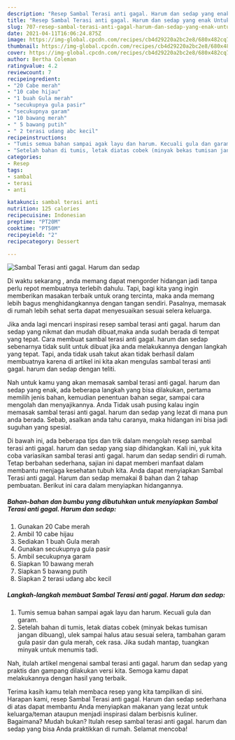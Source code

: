 ```yaml
---
description: "Resep Sambal Terasi anti gagal. Harum dan sedap yang enak Untuk Jualan"
title: "Resep Sambal Terasi anti gagal. Harum dan sedap yang enak Untuk Jualan"
slug: 707-resep-sambal-terasi-anti-gagal-harum-dan-sedap-yang-enak-untuk-jualan
date: 2021-04-11T16:06:24.875Z
image: https://img-global.cpcdn.com/recipes/cb4d29220a2bc2e8/680x482cq70/sambal-terasi-anti-gagal-harum-dan-sedap-foto-resep-utama.jpg
thumbnail: https://img-global.cpcdn.com/recipes/cb4d29220a2bc2e8/680x482cq70/sambal-terasi-anti-gagal-harum-dan-sedap-foto-resep-utama.jpg
cover: https://img-global.cpcdn.com/recipes/cb4d29220a2bc2e8/680x482cq70/sambal-terasi-anti-gagal-harum-dan-sedap-foto-resep-utama.jpg
author: Bertha Coleman
ratingvalue: 4.2
reviewcount: 7
recipeingredient:
- "20 Cabe merah"
- "10 cabe hijau"
- "1 buah Gula merah"
- "secukupnya gula pasir"
- "secukupnya garam"
- "10 bawang merah"
- " 5 bawang putih"
- " 2 terasi udang abc kecil"
recipeinstructions:
- "Tumis semua bahan sampai agak layu dan harum. Kecuali gula dan garam."
- "Setelah bahan di tumis, letak diatas cobek (minyak bekas tumisan jangan dibuang), ulek sampai halus atau sesuai selera, tambahan garam gula pasir dan gula merah, cek rasa. Jika sudah mantap, tuangkan minyak untuk menumis tadi."
categories:
- Resep
tags:
- sambal
- terasi
- anti

katakunci: sambal terasi anti 
nutrition: 125 calories
recipecuisine: Indonesian
preptime: "PT20M"
cooktime: "PT50M"
recipeyield: "2"
recipecategory: Dessert

---
```



![Sambal Terasi anti gagal. Harum dan sedap](https://img-global.cpcdn.com/recipes/cb4d29220a2bc2e8/680x482cq70/sambal-terasi-anti-gagal-harum-dan-sedap-foto-resep-utama.jpg)

Di waktu  sekarang , anda memang dapat mengorder hidangan jadi tanpa perlu repot membuatnya terlebih dahulu. Tapi, bagi kita yang ingin memberikan masakan terbaik untuk orang tercinta, maka anda memang lebih bagus menghidangkannya dengan tangan sendiri. Pasalnya, memasak di rumah lebih sehat serta dapat menyesuaikan sesuai selera keluarga.

Jika anda lagi mencari inspirasi resep sambal terasi anti gagal. harum dan sedap yang nikmat dan mudah dibuat,maka anda sudah berada di tempat yang tepat. Cara membuat sambal terasi anti gagal. harum dan sedap  sebenarnya tidak sulit untuk dibuat jika anda melakukannya dengan langkah yang tepat. Tapi, anda tidak usah takut akan tidak berhasil dalam membuatnya 
karena di artikel ini kita akan mengulas sambal terasi anti gagal. harum dan sedap dengan teliti.  



Nah untuk kamu yang akan memasak sambal terasi anti gagal. harum dan sedap yang enak, ada beberapa langkah yang bisa dilakukan, pertama memilih jenis bahan, kemudian penentuan bahan segar, sampai cara mengolah dan menyajikannya. Anda Tidak usah pusing kalau ingin memasak sambal terasi anti gagal. harum dan sedap yang lezat di mana pun anda berada. Sebab, asalkan anda  tahu caranya, maka hidangan ini bisa jadi suguhan yang spesial.

Di bawah ini, ada beberapa tips dan trik dalam mengolah resep sambal terasi anti gagal. harum dan sedap yang siap dihidangkan. Kali ini, yuk kita coba variasikan sambal terasi anti gagal. harum dan sedap sendiri di rumah. Tetap berbahan sederhana, sajian ini dapat memberi manfaat dalam membantu menjaga kesehatan tubuh kita. Anda dapat menyiapkan Sambal Terasi anti gagal. Harum dan sedap memakai 8 bahan dan 2 tahap pembuatan. Berikut ini cara dalam menyiapkan hidangannya.

<!--inarticleads1-->

##### Bahan-bahan dan bumbu yang dibutuhkan untuk menyiapkan Sambal Terasi anti gagal. Harum dan sedap:

1. Gunakan 20 Cabe merah
1. Ambil 10 cabe hijau
1. Sediakan 1 buah Gula merah
1. Gunakan secukupnya gula pasir
1. Ambil secukupnya garam
1. Siapkan 10 bawang merah
1. Siapkan  5 bawang putih
1. Siapkan  2 terasi udang abc kecil




<!--inarticleads2-->

##### Langkah-langkah membuat Sambal Terasi anti gagal. Harum dan sedap:

1. Tumis semua bahan sampai agak layu dan harum. Kecuali gula dan garam.
1. Setelah bahan di tumis, letak diatas cobek (minyak bekas tumisan jangan dibuang), ulek sampai halus atau sesuai selera, tambahan garam gula pasir dan gula merah, cek rasa. Jika sudah mantap, tuangkan minyak untuk menumis tadi.




Nah, itulah artikel mengenai  sambal terasi anti gagal. harum dan sedap  yang praktis dan gampang dilakukan versi kita. Semoga kamu dapat melakukannya dengan hasil yang terbaik. 

Terima kasih kamu telah membaca resep yang kita tampilkan di sini. Harapan kami, resep  Sambal Terasi anti gagal. Harum dan sedap sederhana di atas dapat membantu Anda menyiapkan makanan yang lezat untuk keluarga/teman ataupun menjadi inspirasi dalam berbisnis kuliner. Bagaimana? Mudah bukan? Itulah resep sambal terasi anti gagal. harum dan sedap yang bisa Anda praktikkan di rumah. Selamat mencoba!

